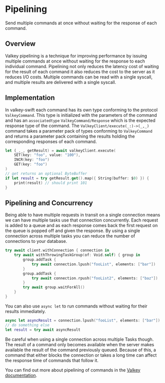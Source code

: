 # Pipelining

Send multiple commands at once without waiting for the response of each command.

## Overview

Valkey pipelining is a technique for improving performance by issuing multiple commands at once without waiting for the response to each individual command. Pipelining not only reduces the latency cost of waiting for the result of each command it also reduces the cost to the server as it reduces I/O costs. Multiple commands can be read with a single syscall, and multiple results are delivered with a single syscall. 

## Implementation

In valkey-swift each command has its own type conforming to the protocol ``ValkeyCommand``. This type is initialized with the parameters of the command and has an `associatedtype` ``ValkeyCommand/Response`` which is the expected response type of the command. The ``ValkeyClient/execute(_:)->(_,_)`` command takes a parameter pack of types conforming to ``ValkeyCommand`` and returns a parameter pack containing the results holding the corresponding responses of each command.

```swift
let (_,_, getResult) = await valkeyClient.execute(
    SET(key: "foo", value: "100"),
    INCR(key: "foo")
    GET(key: "foo")
)
// get returns an optional ByteBuffer
if let result = try getResult.get().map({ String(buffer: $0) }) {
    print(result) // should print 101
}
```

## Pipelining and Concurrency

Being able to have multiple requests in transit on a single connection means we can have multiple tasks use that connection concurrently. Each request is added to a queue and as each response comes back the first request on the queue is popped off and given the response. By using a single connection across multiple tasks you can reduce the number of connections to your database.

```swift
try await client.withConnection { connection in
    try await withThrowingTaskGroup(of: Void.self) { group in
        group.addTask {
            try await connection.lpush("fooList", elements: ["bar"])
        }
        group.addTask {
            try await connection.rpush("fooList2", elements: ["baz"])
        }
        try await group.waitForAll()
    }
}
```

You can also use `async let` to run commands without waiting for their results immediately.

```swift
async let asyncResult = connection.lpush("fooList", elements: ["bar"])
// do something else
let result = try await asyncResult
```

Be careful when using a single connection across multiple Tasks though. The result of a command only becomes available when the server makes available the result of the command previously queued. Because of this, a command that either blocks the connection or takes a long time can affect the response time of commands that follow it.

You can find out more about pipelining of commands in the [Valkey documentation](https://valkey.io/topics/pipelining/).

